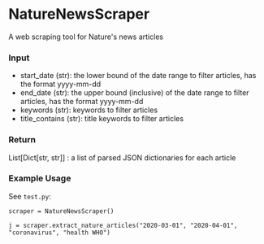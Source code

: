 # NatureNewsScraper
A web scraping tool for Nature's news articles

### Input

- start_date (str): the lower bound of the date range to filter articles, has the format yyyy-mm-dd
- end_date (str): the upper bound (inclusive) of the date range to filter articles, has the format yyyy-mm-dd
- keywords (str): keywords to filter articles
- title_contains (str): title keywords to filter articles

### Return

List[Dict[str, str]] : a list of parsed JSON dictionaries for each article

### Example Usage

See `test.py`:

`scraper = NatureNewsScraper()`

`j = scraper.extract_nature_articles("2020-03-01", "2020-04-01", "coronavirus", "health WHO")`
                
